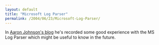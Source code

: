 ```yaml
---
layout: default
title: "Microsoft Log Parser"
permalink: /2004/06/23/Microsoft-Log-Parser/
---
```


<P>In <A class="" href="http://cephas.net/blog/2004/06/21/microsoft_log_parser_in_action.html" target=_blank>Aaron Johnson's blog</A> he's recorded some good experience with the MS Log Parser which might be useful to know in the future.</P>